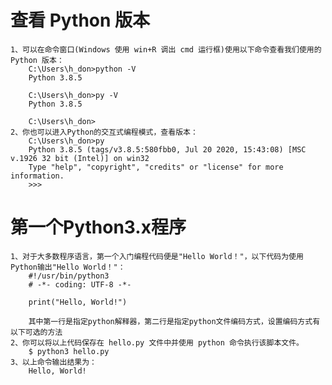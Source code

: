 # 查看 Python 版本
    1、可以在命令窗口(Windows 使用 win+R 调出 cmd 运行框)使用以下命令查看我们使用的 Python 版本：
        C:\Users\h_don>python -V
        Python 3.8.5
        
        C:\Users\h_don>py -V
        Python 3.8.5
        
        C:\Users\h_don>
    2、你也可以进入Python的交互式编程模式，查看版本：
        C:\Users\h_don>py
        Python 3.8.5 (tags/v3.8.5:580fbb0, Jul 20 2020, 15:43:08) [MSC v.1926 32 bit (Intel)] on win32
        Type "help", "copyright", "credits" or "license" for more information.
        >>>
# 第一个Python3.x程序
    1、对于大多数程序语言，第一个入门编程代码便是"Hello World！"，以下代码为使用Python输出"Hello World！"：
        #!/usr/bin/python3
        # -*- coding: UTF-8 -*-
    
        print("Hello, World!")
        
        其中第一行是指定python解释器，第二行是指定python文件编码方式，设置编码方式有以下可选的方法
    2、你可以将以上代码保存在 hello.py 文件中并使用 python 命令执行该脚本文件。
        $ python3 hello.py
    3、以上命令输出结果为：
        Hello, World!
